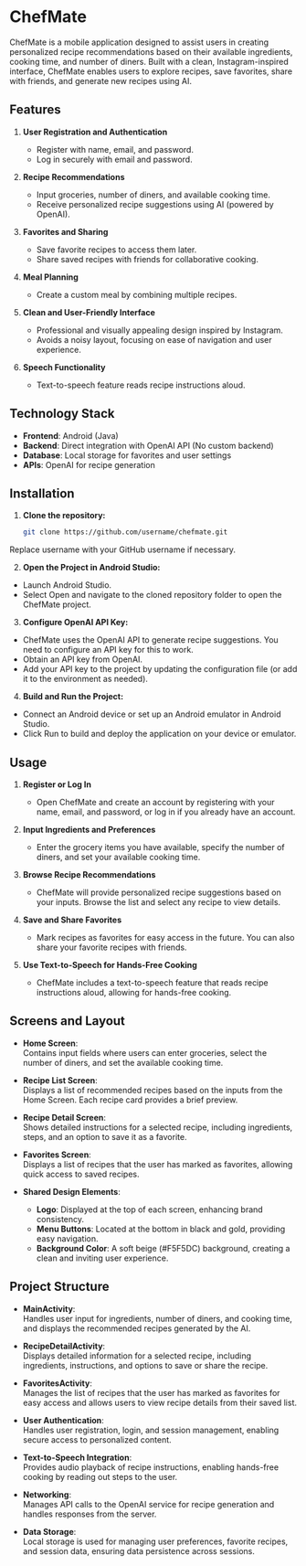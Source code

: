 # ChefMate

ChefMate is a mobile application designed to assist users in creating personalized recipe recommendations based on their available ingredients, cooking time, and number of diners. Built with a clean, Instagram-inspired interface, ChefMate enables users to explore recipes, save favorites, share with friends, and generate new recipes using AI.

## Features

1. **User Registration and Authentication**
   - Register with name, email, and password.
   - Log in securely with email and password.

2. **Recipe Recommendations**
   - Input groceries, number of diners, and available cooking time.
   - Receive personalized recipe suggestions using AI (powered by OpenAI).

3. **Favorites and Sharing**
   - Save favorite recipes to access them later.
   - Share saved recipes with friends for collaborative cooking.

4. **Meal Planning**
   - Create a custom meal by combining multiple recipes.

5. **Clean and User-Friendly Interface**
   - Professional and visually appealing design inspired by Instagram.
   - Avoids a noisy layout, focusing on ease of navigation and user experience.

6. **Speech Functionality**
   - Text-to-speech feature reads recipe instructions aloud.

## Technology Stack

- **Frontend**: Android (Java)
- **Backend**: Direct integration with OpenAI API (No custom backend)
- **Database**: Local storage for favorites and user settings
- **APIs**: OpenAI for recipe generation

## Installation

1. **Clone the repository:**
   ```bash
   git clone https://github.com/username/chefmate.git

  Replace username with your GitHub username if necessary.

2. **Open the Project in Android Studio:**

- Launch Android Studio.
- Select Open and navigate to the cloned repository folder to open the ChefMate project.

3. **Configure OpenAI API Key:**

- ChefMate uses the OpenAI API to generate recipe suggestions. You need to configure an API key for this to work.
- Obtain an API key from OpenAI.
- Add your API key to the project by updating the configuration file (or add it to the environment as needed).

4. **Build and Run the Project:**

- Connect an Android device or set up an Android emulator in Android Studio.
- Click Run to build and deploy the application on your device or emulator.

## Usage

1. **Register or Log In**  
   - Open ChefMate and create an account by registering with your name, email, and password, or log in if you already have an account.

2. **Input Ingredients and Preferences**  
   - Enter the grocery items you have available, specify the number of diners, and set your available cooking time.

3. **Browse Recipe Recommendations**  
   - ChefMate will provide personalized recipe suggestions based on your inputs. Browse the list and select any recipe to view details.

4. **Save and Share Favorites**  
   - Mark recipes as favorites for easy access in the future. You can also share your favorite recipes with friends.

5. **Use Text-to-Speech for Hands-Free Cooking**  
   - ChefMate includes a text-to-speech feature that reads recipe instructions aloud, allowing for hands-free cooking.

## Screens and Layout

- **Home Screen**:  
  Contains input fields where users can enter groceries, select the number of diners, and set the available cooking time.

- **Recipe List Screen**:  
  Displays a list of recommended recipes based on the inputs from the Home Screen. Each recipe card provides a brief preview.

- **Recipe Detail Screen**:  
  Shows detailed instructions for a selected recipe, including ingredients, steps, and an option to save it as a favorite.

- **Favorites Screen**:  
  Displays a list of recipes that the user has marked as favorites, allowing quick access to saved recipes.

- **Shared Design Elements**:  
  - **Logo**: Displayed at the top of each screen, enhancing brand consistency.
  - **Menu Buttons**: Located at the bottom in black and gold, providing easy navigation.
  - **Background Color**: A soft beige (#F5F5DC) background, creating a clean and inviting user experience.

## Project Structure

- **MainActivity**:  
  Handles user input for ingredients, number of diners, and cooking time, and displays the recommended recipes generated by the AI.

- **RecipeDetailActivity**:  
  Displays detailed information for a selected recipe, including ingredients, instructions, and options to save or share the recipe.

- **FavoritesActivity**:  
  Manages the list of recipes that the user has marked as favorites for easy access and allows users to view recipe details from their saved list.

- **User Authentication**:  
  Handles user registration, login, and session management, enabling secure access to personalized content.

- **Text-to-Speech Integration**:  
  Provides audio playback of recipe instructions, enabling hands-free cooking by reading out steps to the user.

- **Networking**:  
  Manages API calls to the OpenAI service for recipe generation and handles responses from the server.

- **Data Storage**:  
  Local storage is used for managing user preferences, favorite recipes, and session data, ensuring data persistence across sessions.
```
